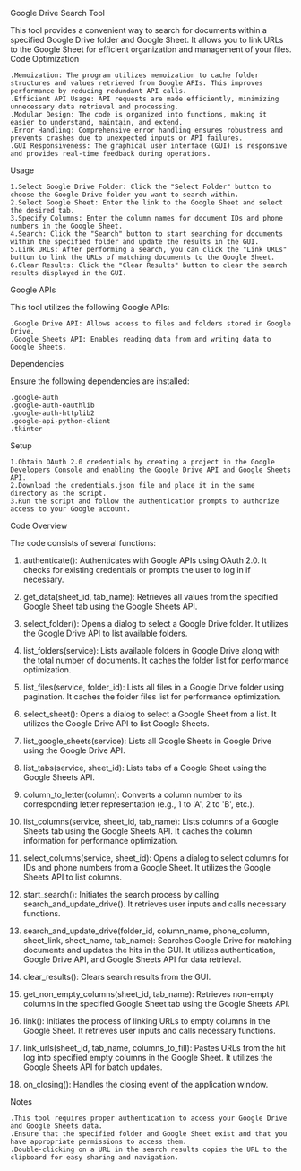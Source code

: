 Google Drive Search Tool

This tool provides a convenient way to search for documents within a specified Google Drive folder and Google Sheet. It allows you to link URLs to the Google Sheet for efficient organization and management of your files.
Code Optimization

    .Memoization: The program utilizes memoization to cache folder structures and values retrieved from Google APIs. This improves performance by reducing redundant API calls.
    .Efficient API Usage: API requests are made efficiently, minimizing unnecessary data retrieval and processing.
    .Modular Design: The code is organized into functions, making it easier to understand, maintain, and extend.
    .Error Handling: Comprehensive error handling ensures robustness and prevents crashes due to unexpected inputs or API failures.
    .GUI Responsiveness: The graphical user interface (GUI) is responsive and provides real-time feedback during operations.

Usage

    1.Select Google Drive Folder: Click the "Select Folder" button to choose the Google Drive folder you want to search within.
    2.Select Google Sheet: Enter the link to the Google Sheet and select the desired tab.
    3.Specify Columns: Enter the column names for document IDs and phone numbers in the Google Sheet.
    4.Search: Click the "Search" button to start searching for documents within the specified folder and update the results in the GUI.
    5.Link URLs: After performing a search, you can click the "Link URLs" button to link the URLs of matching documents to the Google Sheet.
    6.Clear Results: Click the "Clear Results" button to clear the search results displayed in the GUI.

Google APIs

This tool utilizes the following Google APIs:

    .Google Drive API: Allows access to files and folders stored in Google Drive.
    .Google Sheets API: Enables reading data from and writing data to Google Sheets.

Dependencies

Ensure the following dependencies are installed:

    .google-auth
    .google-auth-oauthlib
    .google-auth-httplib2
    .google-api-python-client
    .tkinter

Setup

    1.Obtain OAuth 2.0 credentials by creating a project in the Google Developers Console and enabling the Google Drive API and Google Sheets API.
    2.Download the credentials.json file and place it in the same directory as the script.
    3.Run the script and follow the authentication prompts to authorize access to your Google account.

Code Overview

The code consists of several functions:

  1.  authenticate(): Authenticates with Google APIs using OAuth 2.0. It checks for existing credentials or prompts the user to log in if necessary.

  2.  get_data(sheet_id, tab_name): Retrieves all values from the specified Google Sheet tab using the Google Sheets API.

 3.   select_folder(): Opens a dialog to select a Google Drive folder. It utilizes the Google Drive API to list available folders.

 4.   list_folders(service): Lists available folders in Google Drive along with the total number of documents. It caches the folder list for performance optimization.

 5.   list_files(service, folder_id): Lists all files in a Google Drive folder using pagination. It caches the folder files list for performance optimization.

 6.   select_sheet(): Opens a dialog to select a Google Sheet from a list. It utilizes the Google Drive API to list Google Sheets.

 7.   list_google_sheets(service): Lists all Google Sheets in Google Drive using the Google Drive API.

8.    list_tabs(service, sheet_id): Lists tabs of a Google Sheet using the Google Sheets API.

9.    column_to_letter(column): Converts a column number to its corresponding letter representation (e.g., 1 to 'A', 2 to 'B', etc.).

10.    list_columns(service, sheet_id, tab_name): Lists columns of a Google Sheets tab using the Google Sheets API. It caches the column information for performance optimization.

11.    select_columns(service, sheet_id): Opens a dialog to select columns for IDs and phone numbers from a Google Sheet. It utilizes the Google Sheets API to list columns.

12.    start_search(): Initiates the search process by calling search_and_update_drive(). It retrieves user inputs and calls necessary functions.

13.    search_and_update_drive(folder_id, column_name, phone_column, sheet_link, sheet_name, tab_name): Searches Google Drive for matching documents and updates the hits in the GUI. It utilizes authentication, Google Drive API, and Google Sheets API for data retrieval.

14.    clear_results(): Clears search results from the GUI.

15.    get_non_empty_columns(sheet_id, tab_name): Retrieves non-empty columns in the specified Google Sheet tab using the Google Sheets API.

16.    link(): Initiates the process of linking URLs to empty columns in the Google Sheet. It retrieves user inputs and calls necessary functions.

17.    link_urls(sheet_id, tab_name, columns_to_fill): Pastes URLs from the hit log into specified empty columns in the Google Sheet. It utilizes the Google Sheets API for batch updates.

18.    on_closing(): Handles the closing event of the application window.

Notes

    .This tool requires proper authentication to access your Google Drive and Google Sheets data.
    .Ensure that the specified folder and Google Sheet exist and that you have appropriate permissions to access them.
    .Double-clicking on a URL in the search results copies the URL to the clipboard for easy sharing and navigation.

